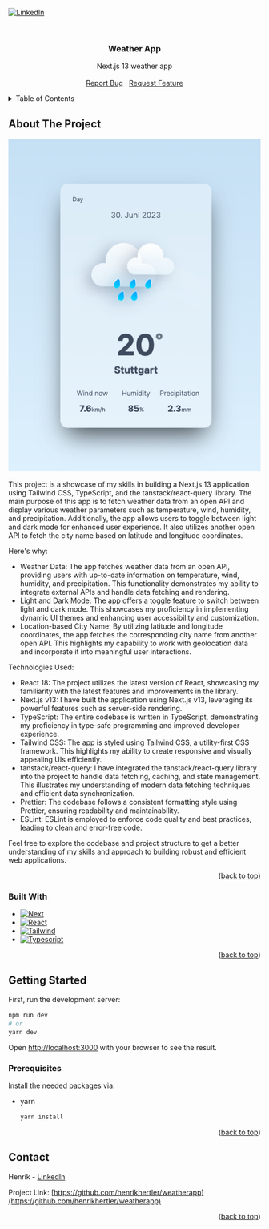 <!-- Improved compatibility of back to top link: See: https://github.com/othneildrew/Best-README-Template/pull/73 -->
<a name="readme-top"></a>

<!-- PROJECT SHIELDS -->
[![LinkedIn][linkedin-shield]][linkedin-url]



<!-- PROJECT LOGO -->
<br />
<div align="center">
<h3 align="center">Weather App</h3>

  <p align="center">
    Next.js 13 weather app
    <br />
    <br />
    <a href="https://github.com/henrikhertler/weatherapp/issues">Report Bug</a>
    ·
    <a href="https://github.com/henrikhertler/weatherapp/issues">Request Feature</a>
  </p>
</div>



<!-- TABLE OF CONTENTS -->
<details>
  <summary>Table of Contents</summary>
  <ol>
    <li>
      <a href="#about-the-project">About The Project</a>
      <ul>
        <li><a href="#built-with">Built With</a></li>
      </ul>
    </li>
    <li>
      <a href="#getting-started">Getting Started</a>
      <ul>
        <li><a href="#prerequisites">Prerequisites</a></li>
      </ul>
    </li>
    <li><a href="#contact">Contact</a></li>
  </ol>
</details>



<!-- ABOUT THE PROJECT -->

## About The Project

![Product Name Screen Shot][product-screenshot]

This project is a showcase of my skills in building a Next.js 13 application using Tailwind CSS, TypeScript, and the
tanstack/react-query library. The main purpose of this app is to fetch weather data from an open API and display various
weather parameters such as temperature, wind, humidity, and precipitation. Additionally, the app allows users to toggle
between light and dark mode for enhanced user experience. It also utilizes another open API to fetch the city name based
on latitude and longitude coordinates.

Here's why:

* Weather Data: The app fetches weather data from an open API, providing users with up-to-date information on
  temperature, wind, humidity, and precipitation. This functionality demonstrates my ability to integrate external APIs
  and handle data fetching and rendering.
* Light and Dark Mode: The app offers a toggle feature to switch between light and dark mode. This showcases my
  proficiency in implementing dynamic UI themes and enhancing user accessibility and customization.
* Location-based City Name: By utilizing latitude and longitude coordinates, the app fetches the corresponding city name
  from another open API. This highlights my capability to work with geolocation data and incorporate it into meaningful
  user interactions.

Technologies Used:

* React 18: The project utilizes the latest version of React, showcasing my familiarity with the latest features and
  improvements in the library.
* Next.js v13: I have built the application using Next.js v13, leveraging its powerful features such as server-side
  rendering.
* TypeScript: The entire codebase is written in TypeScript, demonstrating my proficiency in type-safe programming and
  improved developer experience.
* Tailwind CSS: The app is styled using Tailwind CSS, a utility-first CSS framework. This highlights my ability to
  create
  responsive and visually appealing UIs efficiently.
* tanstack/react-query: I have integrated the tanstack/react-query library into the project to handle data fetching,
  caching, and state management. This illustrates my understanding of modern data fetching techniques and efficient data
  synchronization.
* Prettier: The codebase follows a consistent formatting style using Prettier, ensuring readability and maintainability.
* ESLint: ESLint is employed to enforce code quality and best practices, leading to clean and error-free code.

Feel free to explore the codebase and project structure to get a better understanding of my skills and approach to
building robust and efficient web applications.

<p align="right">(<a href="#readme-top">back to top</a>)</p>

### Built With

* [![Next][Next.js]][Next-url]
* [![React][React.js]][React-url]
* [![Tailwind][Tailwind CSS]][Tailwind-url]
* [![Typescript][Typescript]][Typescript-url]

<p align="right">(<a href="#readme-top">back to top</a>)</p>



<!-- GETTING STARTED -->

## Getting Started

First, run the development server:

```bash
npm run dev
# or
yarn dev
```

Open [http://localhost:3000](http://localhost:3000) with your browser to see the result.

### Prerequisites

Install the needed packages via:

* yarn
  ```sh
  yarn install
  ```

<p align="right">(<a href="#readme-top">back to top</a>)</p>

<!-- ROADMAP -->


<!-- CONTACT -->

## Contact

Henrik - [LinkedIn](https://www.linkedin.com/in/henrik-hertler/)

Project Link: [https://github.com/henrikhertler/weatherapp](https://github.com/henrikhertler/weatherapp)

<p align="right">(<a href="#readme-top">back to top</a>)</p>


<!-- MARKDOWN LINKS & IMAGES -->
<!-- https://www.markdownguide.org/basic-syntax/#reference-style-links -->

[linkedin-shield]: https://img.shields.io/badge/-LinkedIn-black.svg?style=for-the-badge&logo=linkedin&colorB=555

[linkedin-url]: https://www.linkedin.com/in/henrik-hertler/

[product-screenshot]: public/product-light.png

[Next.js]: https://img.shields.io/badge/next.js-000000?style=for-the-badge&logo=nextdotjs&logoColor=white

[Next-url]: https://nextjs.org/

[React.js]: https://img.shields.io/badge/React-20232A?style=for-the-badge&logo=react&logoColor=61DAFB

[React-url]: https://reactjs.org/

[Tailwind CSS]: https://camo.githubusercontent.com/5d16e7fdd964ebca50ca82d6c8b081045630340427c463f4470050acd4e50ef3/68747470733a2f2f696d672e736869656c64732e696f2f7374617469632f76313f7374796c653d666f722d7468652d6261646765266d6573736167653d5461696c77696e642b43535326636f6c6f723d323232323232266c6f676f3d5461696c77696e642b435353266c6f676f436f6c6f723d303642364434266c6162656c3d

[Tailwind-url]: https://tailwindcss.com/

[Typescript]: https://camo.githubusercontent.com/773cfd323f61dbc7301a98e28c69fbd0f27f491272f4acf48106936ca1d14c47/68747470733a2f2f696d672e736869656c64732e696f2f7374617469632f76313f7374796c653d666f722d7468652d6261646765266d6573736167653d5479706553637269707426636f6c6f723d333137384336266c6f676f3d54797065536372697074266c6f676f436f6c6f723d464646464646266c6162656c3d

[Typescript-url]: https://www.typescriptlang.org/
